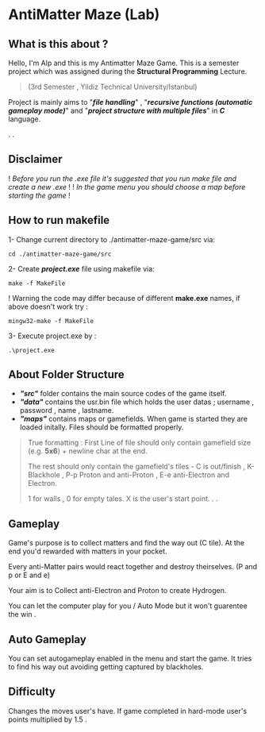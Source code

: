 # AntiMatter Maze (Lab)
## What is this about ? 
Hello, I'm Alp and this is my Antimatter Maze Game.
This is a semester project which was assigned during the **Structural Programming** Lecture.
> (3rd Semester , Yildiz Technical University/Istanbul)

Project is mainly aims to "**_file handling_**" , "**_recursive functions (automatic gameplay mode)_**" and "**_project structure with multiple files_**" in **_C_** language.

.
.

## Disclaimer
! *Before you run the .exe file it's suggested that you run make file and create a new .exe* ! 
! *In the game menu you should choose a map before starting the game* !
 


## How to run makefile
1- Change current directory to ./antimatter-maze-game/src   via: 
```console
cd ./antimatter-maze-game/src
```
2- Create **_project.exe_** file using makefile via: 
```console
make -f MakeFile
```
! Warning the code may differ because of different **make.exe** names, if above doesn't work try : 
```console
mingw32-make -f MakeFile
```
3- Execute project.exe by : 
```console
.\project.exe
```

## About Folder Structure
- **_"src"_**  folder contains the main source codes of the game itself.
- **_"data"_** contains the usr.bin file which holds the user datas ; username , password , name , lastname.
- **_"maps"_** contains maps or gamefields. When game is started they are loaded initally. Files should be formatted properly.
> True formatting : First Line of file should only contain gamefield size (e.g. **5x6**) + newline char at the end.
> 
> The rest should only contain the gamefield's tiles - C is out/finish , K-Blackhole , P-p Proton and anti-Proton , E-e anti-Electron and Electron.
> 
> 1 for walls , 0 for empty tales. X is the user's start point.
.
.
## Gameplay
Game's purpose is to collect matters and find the way out (C tile).
At the end you'd rewarded with matters in your pocket.

Every anti-Matter pairs would react together and destroy theirselves. (P and p or E and e)

Your aim is to Collect anti-Electron and Proton to create Hydrogen.

You can let the computer play for you / Auto Mode but it won't guarentee the win .

## Auto Gameplay
You can set autogameplay enabled in the menu and start the game. It tries to find his way out avoiding getting captured by blackholes.




## Difficulty
Changes the moves user's have. If game completed in hard-mode user's points multiplied by 1.5 .
